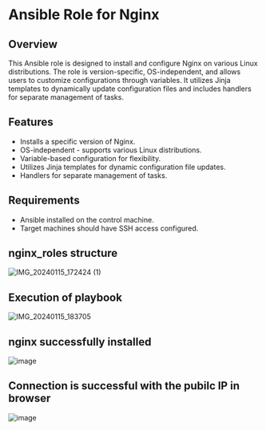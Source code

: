 # Ansible Role for Nginx

## Overview

This Ansible role is designed to install and configure Nginx on various Linux distributions. The role is version-specific, OS-independent, and allows users to customize configurations through variables. It utilizes Jinja templates to dynamically update configuration files and includes handlers for separate management of tasks.

## Features

- Installs a specific version of Nginx.
- OS-independent - supports various Linux distributions.
- Variable-based configuration for flexibility.
- Utilizes Jinja templates for dynamic configuration file updates.
- Handlers for separate management of tasks.

## Requirements

- Ansible installed on the control machine.
- Target machines should have SSH access configured.

## nginx_roles structure

![IMG_20240115_172424 (1)](https://github.com/udaychaturvedi/jenkinspractice/assets/149717783/cdb8d65a-74b6-4423-b9ee-cdffcae32b21)


## Execution of playbook

![IMG_20240115_183705](https://github.com/udaychaturvedi/jenkinspractice/assets/149717783/ff9b8b08-677b-4d7d-a662-7bf49ec3123d)


## nginx successfully installed

![image](https://github.com/LuckyJayanth/jayanth/assets/153024353/a5fa4369-114f-4a10-afa8-b2fc0e502d22)

## Connection is successful with the pubilc IP in browser

![image](https://github.com/LuckyJayanth/jayanth/assets/153024353/a2fd65e3-69f7-44c2-963a-0e685cd4a5a1)
